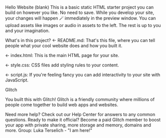 Hello Website (blank)
This is a basic static HTML starter project you can build on however you like. No need to save. While you develop your site, your changes will happen 🪄 immediately in the preview window. You can upload assets like images or audio in assets to the left. The rest is up to you and your imagination.

What's in this project?
← README.md: That's this file, where you can tell people what your cool website does and how you built it.

← index.html: This is the main HTML page for your site.

← style.css: CSS files add styling rules to your content.

← script.js: If you're feeling fancy you can add interactivity to your site with JavaScript.

Glitch

You built this with Glitch!
Glitch is a friendly community where millions of people come together to build web apps and websites.

Need more help? Check out our Help Center for answers to any common questions.
Ready to make it official? Become a paid Glitch member to boost your app with private sharing, more storage and memory, domains and more.
Group: Luka Terselich - "I am here!"
